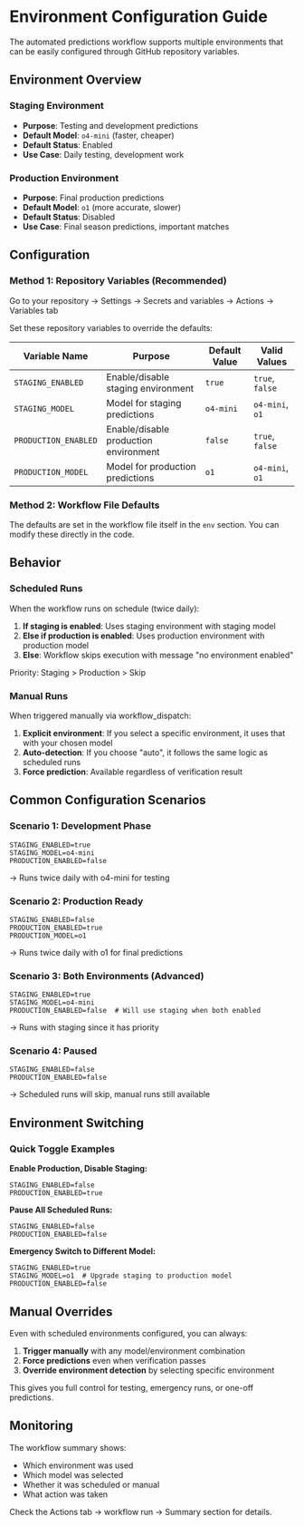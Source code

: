 # Environment Configuration Guide

The automated predictions workflow supports multiple environments that can be easily configured through GitHub repository variables.

## Environment Overview

### Staging Environment
- **Purpose**: Testing and development predictions
- **Default Model**: `o4-mini` (faster, cheaper)
- **Default Status**: Enabled
- **Use Case**: Daily testing, development work

### Production Environment  
- **Purpose**: Final production predictions
- **Default Model**: `o1` (more accurate, slower)
- **Default Status**: Disabled
- **Use Case**: Final season predictions, important matches

## Configuration

### Method 1: Repository Variables (Recommended)

Go to your repository → Settings → Secrets and variables → Actions → Variables tab

Set these repository variables to override the defaults:

| Variable Name | Purpose | Default Value | Valid Values |
|---------------|---------|---------------|--------------|
| `STAGING_ENABLED` | Enable/disable staging environment | `true` | `true`, `false` |
| `STAGING_MODEL` | Model for staging predictions | `o4-mini` | `o4-mini`, `o1` |
| `PRODUCTION_ENABLED` | Enable/disable production environment | `false` | `true`, `false` |
| `PRODUCTION_MODEL` | Model for production predictions | `o1` | `o4-mini`, `o1` |

### Method 2: Workflow File Defaults

The defaults are set in the workflow file itself in the `env` section. You can modify these directly in the code.

## Behavior

### Scheduled Runs
When the workflow runs on schedule (twice daily):

1. **If staging is enabled**: Uses staging environment with staging model
2. **Else if production is enabled**: Uses production environment with production model  
3. **Else**: Workflow skips execution with message "no environment enabled"

Priority: Staging > Production > Skip

### Manual Runs
When triggered manually via workflow_dispatch:

1. **Explicit environment**: If you select a specific environment, it uses that with your chosen model
2. **Auto-detection**: If you choose "auto", it follows the same logic as scheduled runs
3. **Force prediction**: Available regardless of verification result

## Common Configuration Scenarios

### Scenario 1: Development Phase
```
STAGING_ENABLED=true
STAGING_MODEL=o4-mini  
PRODUCTION_ENABLED=false
```
→ Runs twice daily with o4-mini for testing

### Scenario 2: Production Ready
```
STAGING_ENABLED=false
PRODUCTION_ENABLED=true
PRODUCTION_MODEL=o1
```
→ Runs twice daily with o1 for final predictions

### Scenario 3: Both Environments (Advanced)
```
STAGING_ENABLED=true
STAGING_MODEL=o4-mini
PRODUCTION_ENABLED=false  # Will use staging when both enabled
```
→ Runs with staging since it has priority

### Scenario 4: Paused
```
STAGING_ENABLED=false
PRODUCTION_ENABLED=false
```
→ Scheduled runs will skip, manual runs still available

## Environment Switching

### Quick Toggle Examples

**Enable Production, Disable Staging:**
```
STAGING_ENABLED=false
PRODUCTION_ENABLED=true
```

**Pause All Scheduled Runs:**
```
STAGING_ENABLED=false
PRODUCTION_ENABLED=false
```

**Emergency Switch to Different Model:**
```
STAGING_ENABLED=true
STAGING_MODEL=o1  # Upgrade staging to production model
PRODUCTION_ENABLED=false
```

## Manual Overrides

Even with scheduled environments configured, you can always:

1. **Trigger manually** with any model/environment combination
2. **Force predictions** even when verification passes
3. **Override environment detection** by selecting specific environment

This gives you full control for testing, emergency runs, or one-off predictions.

## Monitoring

The workflow summary shows:
- Which environment was used
- Which model was selected  
- Whether it was scheduled or manual
- What action was taken

Check the Actions tab → workflow run → Summary section for details.
